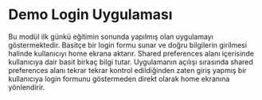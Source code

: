 # Demo Login Uygulaması

Bu modül ilk günkü eğitimin sonunda yapılmış olan uygulamayı göstermektedir. Basitçe bir login formu sunar ve doğru bilgilerin girilmesi halinde kullanıcıyı home ekrana aktarır. Shared preferences alanı içerisinde kullanıcıya dair basit birkaç bilgi tutar. Uygulamanın açılışı sırasında shared preferences alanı tekrar tekrar kontrol edildiğinden zaten giriş yapmış bir kullanıcıya login formunu göstermeden direkt olarak home ekranına yönlendirir.